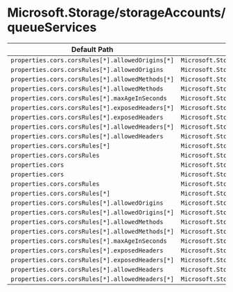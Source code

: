 # Microsoft.Storage/storageAccounts/queueServices

| Default Path | Alias |
|---|---|
| `properties.cors.corsRules[*].allowedOrigins[*]` | `Microsoft.Storage/storageAccounts/queueServices/default.cors.corsRules[*].allowedOrigins[*]` |
| `properties.cors.corsRules[*].allowedOrigins` | `Microsoft.Storage/storageAccounts/queueServices/default.cors.corsRules[*].allowedOrigins` |
| `properties.cors.corsRules[*].allowedMethods[*]` | `Microsoft.Storage/storageAccounts/queueServices/default.cors.corsRules[*].allowedMethods[*]` |
| `properties.cors.corsRules[*].allowedMethods` | `Microsoft.Storage/storageAccounts/queueServices/default.cors.corsRules[*].allowedMethods` |
| `properties.cors.corsRules[*].maxAgeInSeconds` | `Microsoft.Storage/storageAccounts/queueServices/default.cors.corsRules[*].maxAgeInSeconds` |
| `properties.cors.corsRules[*].exposedHeaders[*]` | `Microsoft.Storage/storageAccounts/queueServices/default.cors.corsRules[*].exposedHeaders[*]` |
| `properties.cors.corsRules[*].exposedHeaders` | `Microsoft.Storage/storageAccounts/queueServices/default.cors.corsRules[*].exposedHeaders` |
| `properties.cors.corsRules[*].allowedHeaders[*]` | `Microsoft.Storage/storageAccounts/queueServices/default.cors.corsRules[*].allowedHeaders[*]` |
| `properties.cors.corsRules[*].allowedHeaders` | `Microsoft.Storage/storageAccounts/queueServices/default.cors.corsRules[*].allowedHeaders` |
| `properties.cors.corsRules[*]` | `Microsoft.Storage/storageAccounts/queueServices/default.cors.corsRules[*]` |
| `properties.cors.corsRules` | `Microsoft.Storage/storageAccounts/queueServices/default.cors.corsRules` |
| `properties.cors` | `Microsoft.Storage/storageAccounts/queueServices/default.cors` |
| `properties.cors` | `Microsoft.Storage/storageAccounts/queueServices/cors` |
| `properties.cors.corsRules` | `Microsoft.Storage/storageAccounts/queueServices/cors.corsRules` |
| `properties.cors.corsRules[*]` | `Microsoft.Storage/storageAccounts/queueServices/cors.corsRules[*]` |
| `properties.cors.corsRules[*].allowedOrigins` | `Microsoft.Storage/storageAccounts/queueServices/cors.corsRules[*].allowedOrigins` |
| `properties.cors.corsRules[*].allowedOrigins[*]` | `Microsoft.Storage/storageAccounts/queueServices/cors.corsRules[*].allowedOrigins[*]` |
| `properties.cors.corsRules[*].allowedMethods` | `Microsoft.Storage/storageAccounts/queueServices/cors.corsRules[*].allowedMethods` |
| `properties.cors.corsRules[*].allowedMethods[*]` | `Microsoft.Storage/storageAccounts/queueServices/cors.corsRules[*].allowedMethods[*]` |
| `properties.cors.corsRules[*].maxAgeInSeconds` | `Microsoft.Storage/storageAccounts/queueServices/cors.corsRules[*].maxAgeInSeconds` |
| `properties.cors.corsRules[*].exposedHeaders` | `Microsoft.Storage/storageAccounts/queueServices/cors.corsRules[*].exposedHeaders` |
| `properties.cors.corsRules[*].exposedHeaders[*]` | `Microsoft.Storage/storageAccounts/queueServices/cors.corsRules[*].exposedHeaders[*]` |
| `properties.cors.corsRules[*].allowedHeaders` | `Microsoft.Storage/storageAccounts/queueServices/cors.corsRules[*].allowedHeaders` |
| `properties.cors.corsRules[*].allowedHeaders[*]` | `Microsoft.Storage/storageAccounts/queueServices/cors.corsRules[*].allowedHeaders[*]` |

